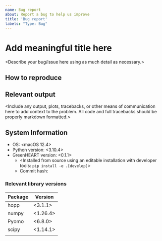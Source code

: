 ```yaml
---
name: Bug report
about: Report a bug to help us improve
title: 'Bug report'
labels: "Type: Bug"
---
```


<!--
Thank you for taking the time to report a bug. If you aren't certain whether an issue
is a bug, please first open a Discussion. Before submitting, please reread your
description to ensure that other readers can reasonably understand the issue
you're facing and the impact on your workflow or results.

IMPORTANT NOTES

1. Replace all example text (contained in "<>") or anywhere specifically commenting to replace the
   text, leaving any guiding HTML comments in place (formatted like this large block so it won't
   show up in your Bug Report text.)
2. Use GH flavored markdown: https://docs.github.com/en/get-started/writing-on-github/getting-started-with-writing-and-formatting-on-github/basic-writing-and-formatting-syntax,
   especially for code snippets, which should look like the following:
   ```python
   a = 1
   b = 2
   print(a + b)
   ```
3. Please be as thorough as possible when describing what went wrong, and what was expected from a
   correct solution. The amount of information required to describe the bug may differ, but more
   information is always helpful to ensure you receive the help you need.
-->

# Add meaningful title here
<!--The title should clearly define the issue succinctly.-->

<Describe your bug/issue here using as much detail as necessary.>

## How to reproduce

<Describe how another person with no context can recreate this issue.>

## Relevant output

<Include any output, plots, tracebacks, or other means of communication here to add context to the
problem. All code and full tracebacks should be properly markdown formatted.>

## System Information
<!-- Add your information here. -->
- OS: <macOS 12.4>
  <!-- e.g. Ubuntu 20.04 or macOS 10.12 -->
- Python version: <3.10.4>
  <!-- All OS: `python --version`-->
- GreenHEART version: <0.1.1>
  <!--
  Unix: `pip list --format freeze | grep greenheart`
  Windows: `pip list --format freeze | findstr greenheart`
  -->
  - <Installed from source using an editable installation with developer tools: `pip install -e .[develop]`>
  - Commit hash: <commit-hash>
    <!--
    Unix: pip freeze | grep greenheart | awk -F"git@" '/git@/{print $2}' | awk -F"#egg" '/#egg/{print $1}'
    -->

### Relevant library versions
<!--
Use `pip freeze` to gather the relevant versions, and use the markdown table formatting as
demonstrated below to replacing all relavant packages and their versions.
-->
  
  | Package | Version |
  | ------- | ------- |
  | hopp | <3.1.1> |
  | numpy | <1.26.4> |
  | Pyomo | <6.8.0> |
  | scipy | <1.14.1> |
  | <another-package> | <version> |

